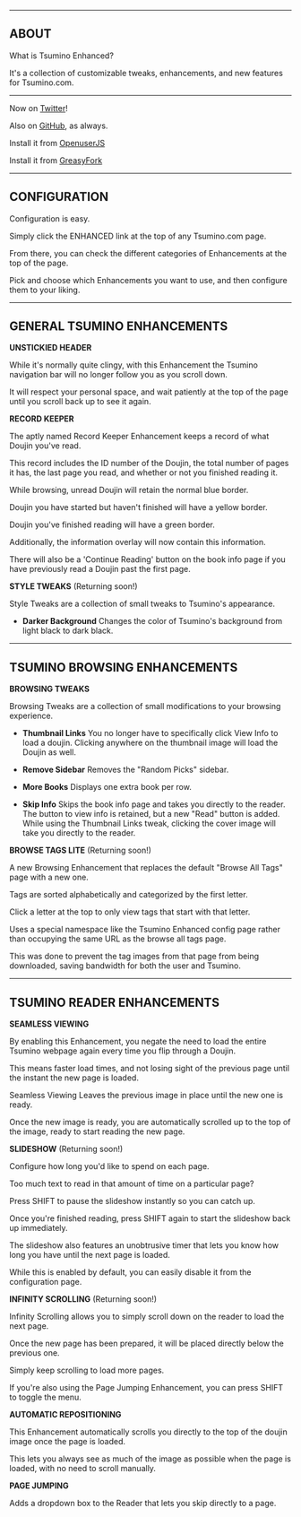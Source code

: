 --------------------------------------------------
ABOUT
--------------------------------------------------
What is Tsumino Enhanced?

It's a collection of customizable tweaks, enhancements, and new features for Tsumino.com.


-----


Now on [Twitter](https://twitter.com/TsuminoEnhanced)!

Also on [GitHub](https://github.com/tobiaskelmandia/TsuminoEnhanced), as always.

Install it from [OpenuserJS](https://openuserjs.org/scripts/Tobias.Kelmandia/Tsumino_Enhanced)

Install it from [GreasyFork](https://greasyfork.org/en/scripts/13920-tsumino-enhanced)




--------------------------------------------------
CONFIGURATION
--------------------------------------------------
Configuration is easy. 

Simply click the ENHANCED link at the top of any Tsumino.com page.

From there, you can check the different categories of Enhancements at the top of the page.

Pick and choose which Enhancements you want to use, and then configure them to your liking.


--------------------------------------------------
GENERAL TSUMINO ENHANCEMENTS
--------------------------------------------------
**UNSTICKIED HEADER**

While it's normally quite clingy, with this Enhancement the Tsumino navigation bar will no longer follow you as you scroll down.

It will respect your personal space, and wait patiently at the top of the page until you scroll back up to see it again.


**RECORD KEEPER**

The aptly named Record Keeper Enhancement keeps a record of what Doujin you've read.

This record includes the ID number of the Doujin, the total number of pages it has, the last page you read, and whether or not you finished reading it.

While browsing, unread Doujin will retain the normal blue border.

Doujin you have started but haven't finished will have a yellow border.

Doujin you've finished reading will have a green border.

Additionally, the information overlay will now contain this information.

There will also be a 'Continue Reading' button on the book info page if you have previously read a Doujin past the first page.


**STYLE TWEAKS** (Returning soon!)

Style Tweaks are a collection of small tweaks to Tsumino's appearance.


+ **Darker Background**
Changes the color of Tsumino's background from light black to dark black.


--------------------------------------------------
TSUMINO BROWSING ENHANCEMENTS
--------------------------------------------------
**BROWSING TWEAKS**

Browsing Tweaks are a collection of small modifications to your browsing experience.

+ **Thumbnail Links**
You no longer have to specifically click View Info to load a doujin.
Clicking anywhere on the thumbnail image will load the Doujin as well.

+ **Remove Sidebar**
Removes the "Random Picks" sidebar.

+ **More Books**
Displays one extra book per row.

+ **Skip Info**
Skips the book info page and takes you directly to the reader.
The button to view info is retained, but a new "Read" button is added.
While using the Thumbnail Links tweak, clicking the cover image will take you directly to the reader.


**BROWSE TAGS LITE** (Returning soon!)

A new Browsing Enhancement that replaces the default "Browse All Tags" page with a new one.

Tags are sorted alphabetically and categorized by the first letter.

Click a letter at the top to only view tags that start with that letter.

Uses a special namespace like the Tsumino Enhanced config page rather than occupying the same URL as the browse all tags page.

This was done to prevent the tag images from that page from being downloaded, saving bandwidth for both the user and Tsumino.


--------------------------------------------------
TSUMINO READER ENHANCEMENTS
--------------------------------------------------
**SEAMLESS VIEWING**

By enabling this Enhancement, you negate the need to load the entire Tsumino webpage again every time you flip through a Doujin.

This means faster load times, and not losing sight of the previous page until the instant the new page is loaded.

Seamless Viewing Leaves the previous image in place until the new one is ready. 

Once the new image is ready, you are automatically scrolled up to the top of the image, ready to start reading the new page.



**SLIDESHOW** (Returning soon!)

Configure how long you'd like to spend on each page. 

Too much text to read in that amount of time on a particular page?

Press SHIFT to pause the slideshow instantly so you can catch up.

Once you're finished reading, press SHIFT again to start the slideshow back up immediately.

The slideshow also features an unobtrusive timer that lets you know how long you have until the next page is loaded.

While this is enabled by default, you can easily disable it from the configuration page.


**INFINITY SCROLLING** (Returning soon!)

Infinity Scrolling allows you to simply scroll down on the reader to load the next page.

Once the new page has been prepared, it will be placed directly below the previous one.

Simply keep scrolling to load more pages.

If you're also using the Page Jumping Enhancement, you can press SHIFT to toggle the menu.


**AUTOMATIC REPOSITIONING**

This Enhancement automatically scrolls you directly to the top of the doujin image once the page is loaded.

This lets you always see as much of the image as possible when the page is loaded, with no need to scroll manually.


**PAGE JUMPING**

Adds a dropdown box to the Reader that lets you skip directly to a page.



